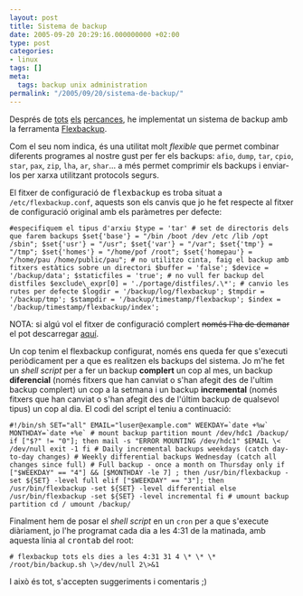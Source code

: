 ```yaml
---
layout: post
title: Sistema de backup
date: 2005-09-20 20:29:16.000000000 +02:00
type: post
categories:
- linux
tags: []
meta:
  tags: backup unix administration
permalink: "/2005/09/20/sistema-de-backup/"
---
```

Després de [tots](/blog/2005/08/02/em-falla-un-disc-del-raid1/) [els](/blog/2005/09/04/el-disc-ha-petat/) [percances](/blog/2005/09/20/recuperant-una-particio-ext3/), he implementat un sistema de backup amb la ferramenta [Flexbackup](http://www.flexbackup.org/).

Com el seu nom indica, és una utilitat molt _flexible_ que permet combinar diferents programes al nostre gust per fer els backups: `afio`, `dump`, `tar`, `cpio`, `star`, `pax`, `zip`, `lha`, `ar`, `shar`... a més permet comprimir els backups i enviar-los per xarxa utilitzant protocols segurs.

El fitxer de configuració de <tt>flexbackup</tt> es troba situat a `/etc/flexbackup.conf`, aquests son els canvis que jo he fet respecte al fitxer de configuració original amb els paràmetres per defecte:

<!--more-->

```
#especifiquem el tipus d'arxiu $type = 'tar' # set de directoris dels que farem backups $set{'base'} = "/bin /boot /dev /etc /lib /opt /sbin"; $set{'usr'} = "/usr"; $set{'var'} = "/var"; $set{'tmp'} = "/tmp"; $set{'homes'} = "/home/pof /root"; $set{'homepau'} = "/home/pau /home/public/pau"; # no utilitzo cinta, faig el backup amb fitxers estàtics sobre un directori $buffer = 'false'; $device = '/backup/data'; $staticfiles = 'true'; # no vull fer backup del distfiles $exclude\_expr[0] = './portage/distfiles/.\*'; # canvio les rutes per defecte $logdir = '/backup/log/flexbackup'; $tmpdir = '/backup/tmp'; $stampdir = '/backup/timestamp/flexbackup'; $index = '/backup/timestamp/flexbackup/index';
```

NOTA: si algú vol el fitxer de configuració complert ~~només l'ha de demanar~~ el pot descarregar [aquí](/archives/files/flexbackup.conf).

Un cop tenim el flexbackup configurat, només ens queda fer que s'executi periòdicament per a que es realitzen els backups del sistema. Jo m'he fet un _shell script_ per a fer un backup **complert** un cop al mes, un backup **diferencial** (només fitxers que han canviat o s'han afegit des de l'ultim backup complert) un cop a la setmana i un backup **incremental** (només fitxers que han canviat o s'han afegit des de l'últim backup de qualsevol tipus) un cop al dia. El codi del script el teniu a continuació:

```
#!/bin/sh SET="all" EMAIL="luser@example.com" WEEKDAY=`date +%w` MONTHDAY=`date +%e` # mount backup partition mount /dev/hdc1 /backup/ if ["$?" != "0"]; then mail -s "ERROR MOUNTING /dev/hdc1" $EMAIL \< /dev/null exit -1 fi # Daily incremental backups weekdays (catch day-to-day changes) # Weekly differential backups Wednesday (catch all changes since full) # Full backup - once a month on Thursday only if ["$WEEKDAY" == "4"] && [$MONTHDAY -le 7] ; then /usr/bin/flexbackup -set ${SET} -level full elif ["$WEEKDAY" == "3"]; then /usr/bin/flexbackup -set ${SET} -level differential else /usr/bin/flexbackup -set ${SET} -level incremental fi # umount backup partition cd / umount /backup/
```

Finalment hem de posar el _shell script_ en un `cron` per a que s'execute diàriament, jo l'he programat cada dia a les 4:31 de la matinada, amb aquesta línia al <tt>crontab</tt> del root:

```
# flexbackup tots els dies a les 4:31 31 4 \* \* \* /root/bin/backup.sh \>/dev/null 2\>&1
```

I això és tot, s'accepten suggeriments i comentaris ;)

